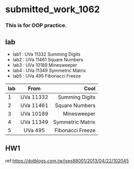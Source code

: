 # submitted_work_1062
### This is for OOP practice.

## lab
- lab1 : UVa 11332 Summing Digits  
- lab2 : UVa 11461 Square Numbers  
- lab3 : UVa 10189 Minesweeper     
- lab4 : UVa 11349 Symmetric Matrix
- lab5 : UVa   495 Fibonacci Freeze

| lab |      From     |       Cool       |
| --- |:-------------:| ----------------:|
|  1  |   UVa 11332   | Summing Digits   |
|  2  |   UVa 11461   | Square Numbers   |
|  3  |   UVa 10189   | Minesweeper      |
|  4  |   UVa 11349   | Symmetric Matrix |
|  5  |   UVa   495   | Fibonacci Freeze |

## HW1
ref:https://dotblogs.com.tw/jses88001/2013/04/22/102045
